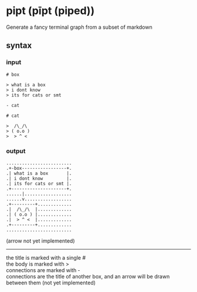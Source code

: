 
# pipt (pīpt (piped))

Generate a fancy terminal graph from a subset of markdown  

## syntax

### input

```
# box
  
> what is a box  
> i dont know  
> its for cats or smt  
 
- cat

# cat

>  /\_/\
> ( o.o )
>  > ^ <

```

### output  

```
.........................  
.+-box-----------------+.  
.| what is a box       |.  
.| i dont know         |.  
.| its for cats or smt |.  
.+---------------------+.  
......|..................  
......v..................  
.+---------+.............
.|  /\_/\  |.............
.| ( o.o ) |.............
.|  > ^ <  |.............
.+---------+.............
.........................
```

(arrow not yet implemented)

---

the title is marked with a single #  
the body is marked with >  
connections are marked with -  
connections are the title of another box, and an arrow will be drawn between them (not yet implemented)  
